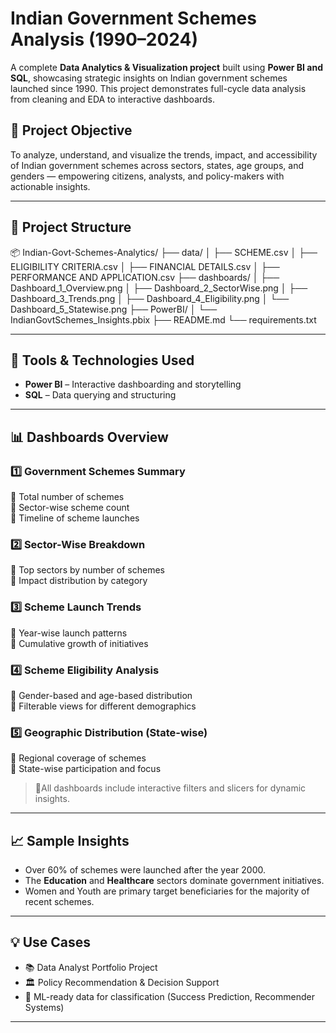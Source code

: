 # Indian Government Schemes Analysis (1990–2024)

A complete **Data Analytics & Visualization project** built using **Power BI and SQL**, showcasing strategic insights on Indian government schemes launched since 1990. This project demonstrates full-cycle data analysis from cleaning and EDA to interactive dashboards.

## 🚀 Project Objective

To analyze, understand, and visualize the trends, impact, and accessibility of Indian government schemes across sectors, states, age groups, and genders — empowering citizens, analysts, and policy-makers with actionable insights.

---

## 📁 Project Structure

📦 Indian-Govt-Schemes-Analytics/
├── data/
│ ├── SCHEME.csv
│ ├── ELIGIBILITY CRITERIA.csv
│ ├── FINANCIAL DETAILS.csv
│ ├── PERFORMANCE AND APPLICATION.csv
├── dashboards/
│ ├── Dashboard_1_Overview.png
│ ├── Dashboard_2_SectorWise.png
│ ├── Dashboard_3_Trends.png
│ ├── Dashboard_4_Eligibility.png
│ └── Dashboard_5_Statewise.png
├── PowerBI/
│ └── IndianGovtSchemes_Insights.pbix
├── README.md
└── requirements.txt


---

## 🔧 Tools & Technologies Used

- **Power BI** – Interactive dashboarding and storytelling
- **SQL** – Data querying and structuring

---

## 📊 Dashboards Overview

### 1️⃣ Government Schemes Summary  
🔹 Total number of schemes  
🔹 Sector-wise scheme count  
🔹 Timeline of scheme launches

### 2️⃣ Sector-Wise Breakdown  
🔹 Top sectors by number of schemes  
🔹 Impact distribution by category

### 3️⃣ Scheme Launch Trends  
🔹 Year-wise launch patterns  
🔹 Cumulative growth of initiatives

### 4️⃣ Scheme Eligibility Analysis  
🔹 Gender-based and age-based distribution  
🔹 Filterable views for different demographics

### 5️⃣ Geographic Distribution (State-wise)  
🔹 Regional coverage of schemes  
🔹 State-wise participation and focus

> 📍All dashboards include interactive filters and slicers for dynamic insights.

---

## 📈 Sample Insights

- Over 60% of schemes were launched after the year 2000.
- The **Education** and **Healthcare** sectors dominate government initiatives.
- Women and Youth are primary target beneficiaries for the majority of recent schemes.

---

## 💡 Use Cases

- 📚 Data Analyst Portfolio Project  
- 🏛 Policy Recommendation & Decision Support  
- 🧠 ML-ready data for classification (Success Prediction, Recommender Systems)

---


